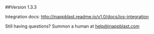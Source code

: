 ##Version 1.3.3

Integration docs:
http://inappblast.readme.io/v1.0/docs/ios-integration

Still having questions? Summon a human at help@inappblast.com